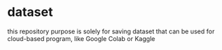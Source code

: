 # dataset

this repository purpose is solely for saving dataset that can be used for cloud-based program, like Google Colab or Kaggle
